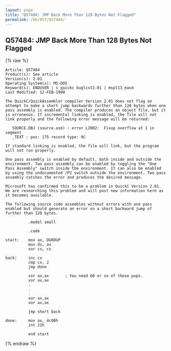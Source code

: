 ```yaml
---
layout: page
title: "Q57484: JMP Back More Than 128 Bytes Not Flagged"
permalink: /kb/057/Q57484/
---
```


## Q57484: JMP Back More Than 128 Bytes Not Flagged

{% raw %}

	Article: Q57484
	Product(s): See article
	Version(s): 2.01
	Operating System(s): MS-DOS
	Keyword(s): ENDUSER | s_quickc buglist2.01 | mspl13_masm
	Last Modified: 12-FEB-1990
	
	The QuickC/QuickAssembler compiler Version 2.01 does not flag an
	attempt to make a short jump backwards further than 128 bytes when one
	pass assembly is enabled. The compiler produces an object file, but it
	is erroneous. If incremental linking is enabled, the file will not
	link properly and the following error message will be returned:
	
	   SOURCE.OBJ (source.asm) : error L2002:  Fixup overflow at 1 in segment
	   _TEXT : pos: 175 record type: 9C
	
	If standard linking is enabled, the file will link, but the program
	will not run properly.
	
	One pass assembly is enabled by default, both inside and outside the
	environment. Two pass assembly can be enabled by toggling the "One
	Pass Assembly" switch inside the environment. It can also be enabled
	by using the undocumented /P2 switch outside the environment. Two pass
	assembly catches the error and produces the desired message.
	
	Microsoft has confirmed this to be a problem in QuickC Version 2.01.
	We are researching this problem and will post new information here as
	it becomes available.
	
	The following source code assembles without errors with one pass
	enabled but should generate an error on a short backward jump of
	further than 128 bytes.
	
	          .model small
	
	          .code
	
	start:    mov ax, DGROUP
	          mov ds, ax
	          xor cx, cx
	
	back:     inc cx
	          cmp cx, 2
	          jmp done
	
	          xor ax,ax       ; You need 60 or so of these pups.
	          xor ax,ax
	          .
	          .
	          .
	          xor ax,ax
	          xor ax,ax
	
	          jmp short back
	
	done:     mov ax, 4c00h
	          int 21h
	
	          end start

{% endraw %}
